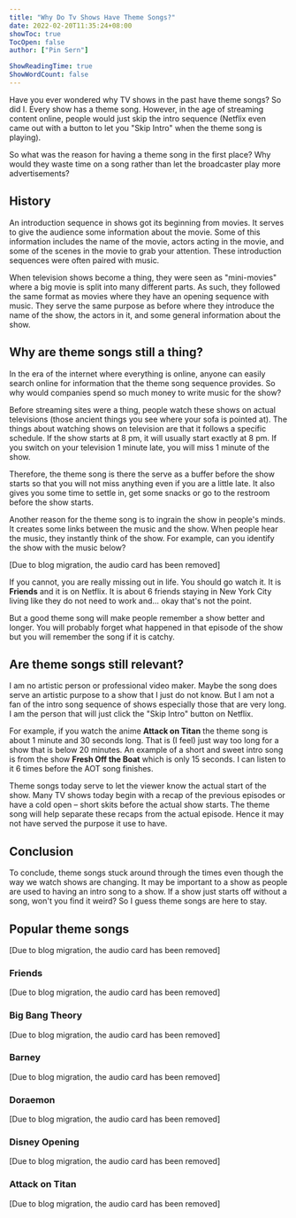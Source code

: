```yaml
---
title: "Why Do Tv Shows Have Theme Songs?"
date: 2022-02-20T11:35:24+08:00
showToc: true
TocOpen: false
author: ["Pin Sern"]

ShowReadingTime: true
ShowWordCount: false
---
```


Have you ever wondered why TV shows in the past have theme songs? So did I. Every show has a theme song. However, in the age of streaming content online, people would just skip the intro sequence (Netflix even came out with a button to let you "Skip Intro" when the theme song is playing).

So what was the reason for having a theme song in the first place? Why would they waste time on a song rather than let the broadcaster play more advertisements?

## History

An introduction sequence in shows got its beginning from movies. It serves to give the audience some information about the movie. Some of this information includes the name of the movie, actors acting in the movie, and some of the scenes in the movie to grab your attention. These introduction sequences were often paired with music.

When television shows become a thing, they were seen as "mini-movies" where a big movie is split into many different parts. As such, they followed the same format as movies where they have an opening sequence with music. They serve the same purpose as before where they introduce the name of the show, the actors in it, and some general information about the show.

## Why are theme songs still a thing?

In the era of the internet where everything is online, anyone can easily search online for information that the theme song sequence provides. So why would companies spend so much money to write music for the show?

Before streaming sites were a thing, people watch these shows on actual televisions (those ancient things you see where your sofa is pointed at). The things about watching shows on television are that it follows a specific schedule. If the show starts at 8 pm, it will usually start exactly at 8 pm. If you switch on your television 1 minute late, you will miss 1 minute of the show.

Therefore, the theme song is there the serve as a buffer before the show starts so that you will not miss anything even if you are a little late. It also gives you some time to settle in, get some snacks or go to the restroom before the show starts.

Another reason for the theme song is to ingrain the show in people's minds. It creates some links between the music and the show. When people hear the music, they instantly think of the show. For example, can you identify the show with the music below?

[Due to blog migration, the audio card has been removed]

If you cannot, you are really missing out in life. You should go watch it. It is **Friends** and it is on Netflix. It is about 6 friends staying in New York City living like they do not need to work and... okay that's not the point.

But a good theme song will make people remember a show better and longer. You will probably forget what happened in that episode of the show but you will remember the song if it is catchy.

## Are theme songs still relevant?

I am no artistic person or professional video maker. Maybe the song does serve an artistic purpose to a show that I just do not know. But I am not a fan of the intro song sequence of shows especially those that are very long. I am the person that will just click the "Skip Intro" button on Netflix.

For example, if you watch the anime **Attack on Titan** the theme song is about 1 minute and 30 seconds long. That is (I feel) just way too long for a show that is below 20 minutes. An example of a short and sweet intro song is from the show **Fresh Off the Boat** which is only 15 seconds. I can listen to it 6 times before the AOT song finishes.

Theme songs today serve to let the viewer know the actual start of the show. Many TV shows today begin with a recap of the previous episodes or have a cold open – short skits before the actual show starts. The theme song will help separate these recaps from the actual episode. Hence it may not have served the purpose it use to have.

## Conclusion

To conclude, theme songs stuck around through the times even though the way we watch shows are changing. It may be important to a show as people are used to having an intro song to a show. If a show just starts off without a song, won't you find it weird? So I guess theme songs are here to stay.

## Popular theme songs

[Due to blog migration, the audio card has been removed]

### Friends

[Due to blog migration, the audio card has been removed]

### Big Bang Theory

[Due to blog migration, the audio card has been removed]

### Barney

[Due to blog migration, the audio card has been removed]

### Doraemon

[Due to blog migration, the audio card has been removed]

### Disney Opening

[Due to blog migration, the audio card has been removed]

### Attack on Titan

[Due to blog migration, the audio card has been removed]
